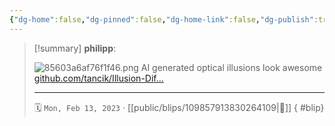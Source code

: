 ```yaml
---
{"dg-home":false,"dg-pinned":false,"dg-home-link":false,"dg-publish":true,"type":"blip","disabled rules":["yaml-title","yaml-title-alias","file-name-heading"],"title":"philipp on mastodon @ 2023-02-13","created-date":"2023-02-13T14:32:13","id":109857913830264110,"updated-date":"2025-05-02T08:50:43","dg-path":"blips/109857913830264109.md","permalink":"/blips/109857913830264109/","dgPassFrontmatter":true,"created":"2023-02-13T14:32:13","updated":"2025-05-02T08:50:43"}
---
```


> [!summary] **philipp**:
>
> ![85603a6af76f1f46.png](/img/user/attachments/85603a6af76f1f46.png)
> AI generated optical illusions look awesome [github.com/tancik/Illusion-Dif…](https://github.com/tancik/Illusion-Diffusion)
> - - -
>
> 🗓️ `Mon, Feb 13, 2023` · [[public/blips/109857913830264109\|🔗]]
{ #blip}

